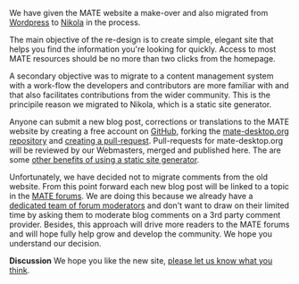 <!-- 
.. link: 
.. description: 
.. tags: News
.. date: 2013/10/31 12:15:00
.. title: Website re-design
.. slug: website-redesign
.. author: Martin Wimpress
-->

We have given the MATE website a make-over and also migrated from
[Wordpress](http://www.wordpress.org) to [Nikola](http://getnikola.org)
in the process.

The main objective of the re-design is to create simple, elegant site
that helps you find the information you're looking for quickly. Access
to most MATE resources should be no more than two clicks from the
homepage.

A secondary objective was to migrate to a content management system with
a work-flow the developers and contributors are more familiar with
and that also facilitates contributions from the wider community. This
is the principile reason we migrated to Nikola, which is a static site 
generator.

Anyone can submit a new blog post, corrections or translations to the MATE
website by creating a free account on [GitHub](Markdown), forking the 
[mate-desktop.org repository](http://github.com/mate-desktop/mate-desktop.org)
and [creating a pull-request](https://help.github.com/articles/creating-a-pull-request).
Pull-requests for mate-desktop.org will be reviewed by our Webmasters,
merged and published here. The are some
[other benefits of using a static site generator](http://getnikola.com/handbook.html#why-static).

Unfortunately, we have decided not to migrate comments from the old
website. From this point forward each new blog post will be linked to 
a topic in the [MATE forums](http://forums.mate-desktop.org/). We are
doing this because we already have a
[dedicated team of forum moderators](http://forums.mate-desktop.org/memberlist.php?mode=leaders)
and don't want to draw on their limited time by asking them to moderate
blog comments on a 3rd party comment provider. Besides, this approach will
drive more readers to the MATE forums and will hope fully help grow and
develop the community. We hope you understand our decision.

<div class="alert alert-success">
<strong>Discussion</strong> We hope you like the new site, <a href="http://forums.mate-desktop.org/viewtopic.php?f=20&t=2061" class="alert-link">please let us know what you think</a>.
</div>
